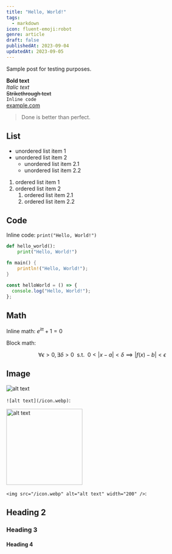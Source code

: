 ```yaml
---
title: "Hello, World!"
tags:
  - markdown
icon: fluent-emoji:robot
genre: article
draft: false
publishedAt: 2023-09-04
updatedAt: 2023-09-05
---
```


Sample post for testing purposes.

**Bold text**  
_Italic text_  
~~Strikethrough text~~  
`Inline code`  
[example.com](https://example.com)

> Done is better than perfect.

## List

- unordered list item 1
- unordered list item 2
  - unordered list item 2.1
  - unordered list item 2.2

1. ordered list item 1
2. ordered list item 2
   1. ordered list item 2.1
   2. ordered list item 2.2

## Code

Inline code: `print("Hello, World!")`

```python
def hello_world():
    print("Hello, World!")
```

```rust
fn main() {
    println!("Hello, World!");
}
```

```javascript
const helloWorld = () => {
  console.log("Hello, World!");
};
```

## Math

Inline math: $e^{i\pi} + 1 = 0$

Block math:

$$
\forall \epsilon > 0, \exists \delta > 0
~~\mathrm{s.t.}~~
0 < |x - a| < \delta \implies |f(x) - b| < \epsilon
$$

## Image

![alt text](/icon.webp)

`![alt text](/icon.webp)`:

<img src="/icon.webp" alt="alt text" width="200" />

`<img src="/icon.webp" alt="alt text" width="200" />`:

## Heading 2

### Heading 3

#### Heading 4
